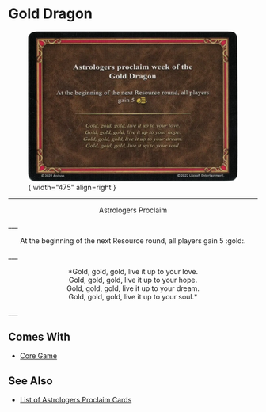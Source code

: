 # Gold Dragon

<figure markdown="span">

![Gold Dragon](../assets/astrologers_proclaim-gold_dragon.webp){ width="475" align=right }

</figure>

___
<p style="text-align: center;" markdown>Astrologers Proclaim</p>
___
<p style="text-align: center;" markdown>At the beginning of the next Resource round, all players gain 5 :gold:.</p>
___
<p style="text-align: center;" markdown>*Gold, gold, gold, live it up to your love.<br>Gold, gold, gold, live it up to your hope.<br>Gold, gold, gold, live it up to your dream.<br>Gold, gold, gold, live it up to your soul.*</p>
___


## Comes With

- [Core Game](../content.md)


## See Also

- [List of Astrologers Proclaim Cards](index.md)
